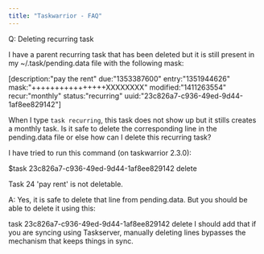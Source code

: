 ```yaml
---
title: "Taskwarrior - FAQ"
---
```


Q: Deleting recurring task

I have a parent recurring task that has been deleted but it is still present in my ~/.task/pending.data file with the following mask:

 

[description:"pay the rent" due:"1353387600" entry:"1351944626" mask:"++++++++++++++++XXXXXXXX" modified:"1411263554" recur:"monthly" status:"recurring" uuid:"23c826a7-c936-49ed-9d44-1af8ee829142"]
 

When I type `task recurring`, this task does not show up but it stills creates a monthly task. Is it safe to delete the corresponding line in the pending.data file or else how can I delete this recurring task?

 

I have tried to run this command (on taskwarrior 2.3.0):

 

$task 23c826a7-c936-49ed-9d44-1af8ee829142 delete

Task 24 'pay rent' is not deletable.

A: Yes, it is safe to delete that line from pending.data.
But you should be able to delete it using this:

task 23c826a7-c936-49ed-9d44-1af8ee829142 delete
I should add that if you are syncing using Taskserver, manually deleting lines bypasses the mechanism that keeps things in sync.


